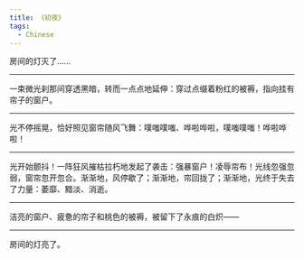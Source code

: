 ```yaml
---
title: 《初夜》
tags:
  - Chinese
---
```


房间的灯灭了……

---

一束微光刹那间穿透黑暗，转而一点点地延伸：穿过点缀着粉红的被褥，指向挂有帘子的窗户。

---

光不停摇晃，恰好照见窗帘随风飞舞：噗嗤噗嗤、哗啦哗啦，噗嗤噗嗤！哗啦哗啦！

---

光开始颤抖！一阵狂风摧枯拉朽地发起了袭击：强暴窗户！凌辱帘布！光线忽强忽弱，窗帘忽开忽合。渐渐地，风停歇了；渐渐地，帘回拢了；渐渐地，光终于失去了力量：萎靡、黯淡、消逝。

---

洁亮的窗户、疲惫的帘子和桃色的被褥，被留下了永痕的白炽——

---

房间的灯亮了。